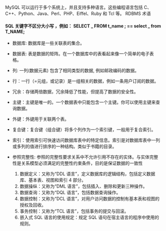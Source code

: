 MySQL 可以运行于多个系统上，并且支持多种语言。这些编程语言包括 C、C++、Python、Java、Perl、PHP、Eiffel、Ruby 和 Tcl 等。
RDBMS 术语

#### SQL 关键字不区分大小写 ，例如： SELECT _ FROM t_name ; == select _ from T_NAME;

- 数据库: 数据库是一些关联表的集合。
- 数据表: 表是数据的矩阵。在一个数据库中的表看起来像一个简单的电子表格。
- 列: 一列(数据元素) 包含了相同类型的数据, 例如邮政编码的数据。
- 行：一行（=元组，或记录）是一组相关的数据，例如一条用户订阅的数据。
- 冗余：存储两倍数据，冗余降低了性能，但提高了数据的安全性。
- 主键：主键是唯一的。一个数据表中只能包含一个主键。你可以使用主键来查询数据。
- 外键：外键用于关联两个表。
- 复合键：复合键（组合键）将多个列作为一个索引键，一般用于复合索引。
- 索引：使用索引可快速访问数据库表中的特定信息。索引是对数据库表中一列或多列的值进行排序的一种结构。类似于书籍的目录。
- 参照完整性: 参照的完整性要求关系中不允许引用不存在的实体。与实体完整性是关系模型必须满足的完整性约束条件，目的是保证数据的一致性

  1. 数据定义：又称为“DDL 语言”，定义数据库的逻辑结构，包括定义数据库、基本表、视图和索引 4 部分。
  2. 数据操纵：又称为“DML 语言”，包括插入、删除和更新三种操作。
  3. 数据查询：又称为“DQL 语言”，包括数据查询操作。
  4. 数据控制：又称为“DCL 语言”，对用户访问数据的控制有基本表和视图的授权及回收。
  5. 事务控制：又称为“TCL 语言”，包括事务的提交与回滚。
  6. 嵌入式 SQL 语言的使用规定：规定 SQL 语句在宿主语言的程序中使用的规则。

